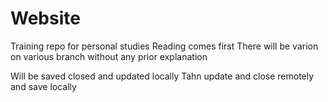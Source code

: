 # Website
Training repo for personal studies
Reading comes first
There will be varion on various branch without any prior explanation

Will be saved closed and updated locally
Tahn update and close remotely and save locally
